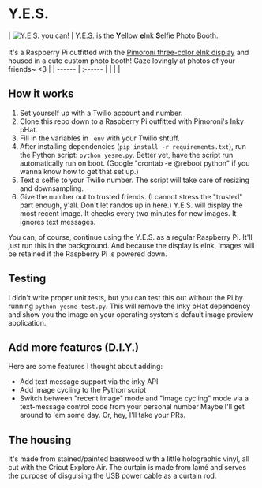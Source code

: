 
# Y.E.S.




| 
![Y.E.S. you can!](yesme.gif) | Y.E.S. is the **Y**ellow **e**Ink **S**elfie Photo Booth.<BR><BR>It's a Raspberry Pi outfitted with the [Pimoroni three-color eInk display](https://shop.pimoroni.com/products/inky-phat?variant=12549254905939) and housed in a cute custom photo booth! Gaze lovingly at photos of your friends~ <3 |
| ------ | :------ |
|        |         |



## How it works
1. Set yourself up with a Twilio account and number.
2. Clone this repo down to a Raspberry Pi outfitted with Pimoroni's Inky pHat.
3. Fill in the variables in ``.env`` with your Twilio shtuff.
4. After installing dependencies (``pip install -r requirements.txt``), run the Python script: ``python yesme.py``. Better yet, have the script run automatically run on boot. (Google "crontab -e @reboot python" if you wanna know how to get that set up.)
5. Text a selfie to your Twilio number. The script will take care of resizing and downsampling.
6. Give the number out to trusted friends. (I cannot stress the "trusted" part enough, y'all. Don't let randos up in here.) Y.E.S. will display the most recent image. It checks every two minutes for new images. It ignores text messages.

You can, of course, continue using the Y.E.S. as a regular Raspberry Pi. It'll just run this in the background. And because the display is eInk, images will be retained if the Raspberry Pi is powered down.

## Testing
I didn't write proper unit tests, but you can test this out without the Pi by running ``python yesme-test.py``. This will remove the Inky pHat dependency and show you the image on your operating system's default image preview application.

## Add more features (D.I.Y.)
Here are some features I thought about adding:
 - Add text message support via the inky API
 - Add image cycling to the Python script
 - Switch between "recent image" mode and "image cycling" mode via a text-message control code from your personal number
Maybe I'll get around to 'em some day. Or, hey, I'll take your PRs.

## The housing
It's made from stained/painted basswood with a little holographic vinyl, all cut with the Cricut Explore Air. The curtain is made from lamé and serves the purpose of disguising the USB power cable as a curtain rod.
